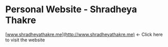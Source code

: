# Personal Website - Shradheya Thakre

[www.shradheyathakre.me](http://www.shradheyathakre.me) <- Click here to visit the website

